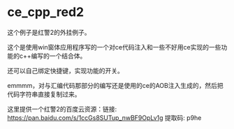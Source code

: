 # ce_cpp_red2

这个例子是红警2的外挂例子。

这个是使用win窗体应用程序写的一个对ce代码注入和一些不好用ce实现的一些功能的c++编写的一个结合体。

还可以自己绑定快捷键，实现功能的开关。

emmmm，对与汇编代码那部分的编写还是使用的ce的AOB注入生成的，然后把代码字符串直接复制过来。

这里提供一个红警2的百度云资源：链接: https://pan.baidu.com/s/1ccGs8SUTup_nwBF9OpLv1g 提取码: p9he 